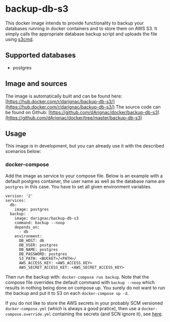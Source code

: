 # backup-db-s3
This docker image intends to provide functionality to backup your databases running in docker containers and to store them on AWS S3.
It simply calls the appropriate database backup script and uploads the file using [s3cmd](http://s3tools.org/s3cmd).

## Supported databases
- postgres

## Image and sources
The image is automatically built and can be found here: [https://hub.docker.com/r/darignac/backup-db-s3/](https://hub.docker.com/r/darignac/backup-db-s3/)
The source code can be found on Github: [https://github.com/dArignac/docker/backup-db-s3](https://github.com/dArignac/docker/tree/master/backup-db-s3)

## Usage
This image is in development, but you can already use it with the described scenarios below:

### docker-compose
Add the image as service to your compose file.
Below is an example with a default postgres container, the user name as well as the database name are `postgres` in this case.
You have to set all given environment variables.

    version: '2'
    services:
      db:
        image: postgres
      backup:
        image: darignac/backup-db-s3
        command: backup --noop
        depends_on:
          - db
        environment:
          DB_HOST: db
          DB_USER: postgres
          DB_NAME: postgres
          DB_PASSWORD: postgres
          S3_PATH: <BUCKET>/<PATH>/
          AWS_ACCESS_KEY: <AWS_ACCESS_KEY>
          AWS_SECRET_ACCESS_KEY: <AWS_SECRET_ACCESS_KEY>

Then run the backup with: `docker-compose run backup`.
Note that the compose file overrides the default command with `backup --noop` which results in nothing being done on compose up. You surely do not want to run the backup and put it to S3 on each `docker-compose up -d`.

If you do not like to store the AWS secrets in your probably SCM versioned `docker-compose.yml` (which is always a good pratice), then use a `docker-compose.override.yml` containing the secrets (and SCN ignore it), see [here](https://docs.docker.com/compose/extends/).